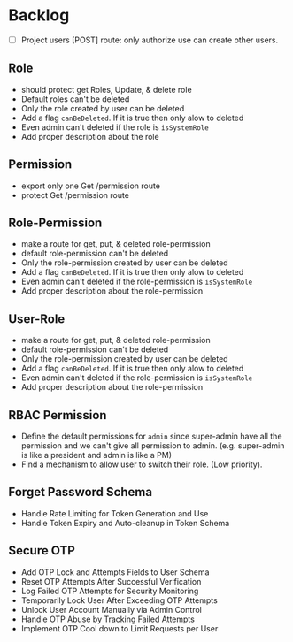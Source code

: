 # Backlog

- [ ] Project users [POST] route: only authorize use can create other users.

## Role

- should protect get Roles, Update, & delete role
- Default roles can't be deleted
- Only the role created by user can be deleted
- Add a flag `canBeDeleted`. If it is true then only alow to deleted
- Even admin can't deleted if the role is `isSystemRole`
- Add proper description about the role

## Permission

- export only one Get /permission route
- protect Get /permission route

## Role-Permission

- make a route for get, put, & deleted role-permission
- default role-permission can't be deleted
- Only the role-permission created by user can be deleted
- Add a flag `canBeDeleted`. If it is true then only alow to deleted
- Even admin can't deleted if the role-permission is `isSystemRole`
- Add proper description about the role-permission

## User-Role

- make a route for get, put, & deleted role-permission
- default role-permission can't be deleted
- Only the role-permission created by user can be deleted
- Add a flag `canBeDeleted`. If it is true then only alow to deleted
- Even admin can't deleted if the role-permission is `isSystemRole`
- Add proper description about the role-permission

## RBAC Permission

- Define the default permissions for `admin` since super-admin have all the permission and we can't give all permission to admin. (e.g. super-admin is like a president and admin is like a PM)
- Find a mechanism to allow user to switch their role. (Low priority).

## Forget Password Schema

- Handle Rate Limiting for Token Generation and Use
- Handle Token Expiry and Auto-cleanup in Token Schema

## Secure OTP

- Add OTP Lock and Attempts Fields to User Schema
- Reset OTP Attempts After Successful Verification
- Log Failed OTP Attempts for Security Monitoring
- Temporarily Lock User After Exceeding OTP Attempts
- Unlock User Account Manually via Admin Control
- Handle OTP Abuse by Tracking Failed Attempts
- Implement OTP Cool down to Limit Requests per User
